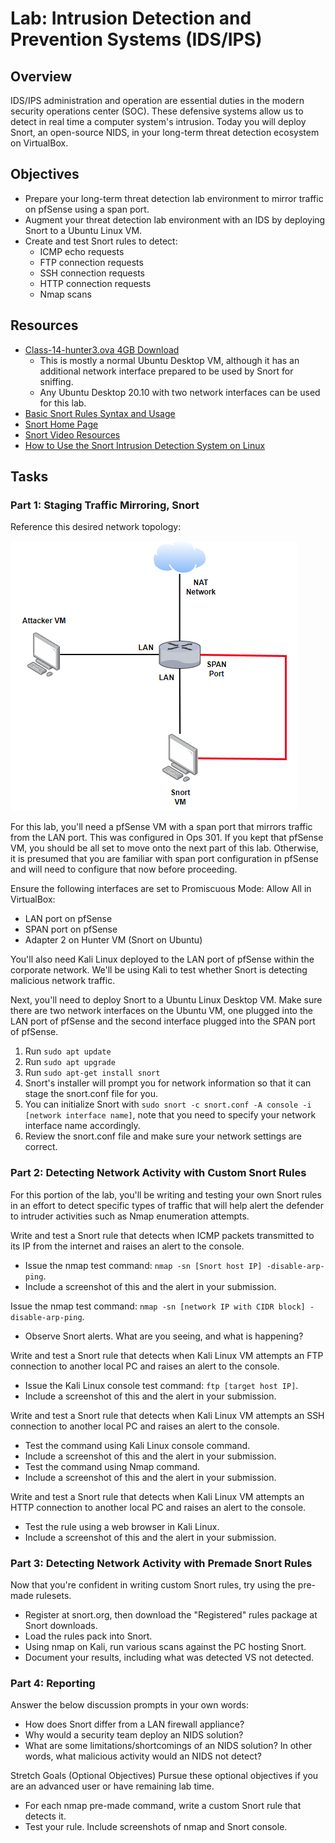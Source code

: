 # Lab: Intrusion Detection and Prevention Systems (IDS/IPS)

## Overview
IDS/IPS administration and operation are essential duties in the modern security operations center (SOC). These defensive systems allow us to detect in real time a computer system's intrusion. Today you will deploy Snort, an open-source NIDS, in your long-term threat detection ecosystem on VirtualBox.

## Objectives
- Prepare your long-term threat detection lab environment to mirror traffic on pfSense using a span port.
- Augment your threat detection lab environment with an IDS by deploying Snort to a Ubuntu Linux VM.
- Create and test Snort rules to detect:
  - ICMP echo requests
  - FTP connection requests
  - SSH connection requests
  - HTTP connection requests
  - Nmap scans

## Resources
- [Class-14-hunter3.ova 4GB Download](https://codefellows.github.io/ops-401-cybersecurity-guide/curriculum/#downloads-table)
  - This is mostly a normal Ubuntu Desktop VM, although it has an additional network interface prepared to be used by Snort for sniffing.
  - Any Ubuntu Desktop 20.10 with two network interfaces can be used for this lab.
- [Basic Snort Rules Syntax and Usage](https://resources.infosecinstitute.com/topic/snort-rules-workshop-part-one/)
- [Snort Home Page](https://snort.org/)
- [Snort Video Resources](https://snort.org/resources)
- [How to Use the Snort Intrusion Detection System on Linux](https://www.cloudsavvyit.com/6424/how-to-use-the-snort-intrusion-detection-system-on-linux/)

## Tasks
### Part 1: Staging Traffic Mirroring, Snort
Reference this desired network topology:

![Traffic Mirror](media/ops14-1.png)

For this lab, you'll need a pfSense VM with a span port that mirrors traffic from the LAN port. This was configured in Ops 301. If you kept that pfSense VM, you should be all set to move onto the next part of this lab. Otherwise, it is presumed that you are familiar with span port configuration in pfSense and will need to configure that now before proceeding.

Ensure the following interfaces are set to Promiscuous Mode: Allow All in VirtualBox:
- LAN port on pfSense
- SPAN port on pfSense
- Adapter 2 on Hunter VM (Snort on Ubuntu)

You'll also need Kali Linux deployed to the LAN port of pfSense within the corporate network. We'll be using Kali to test whether Snort is detecting malicious network traffic.

Next, you'll need to deploy Snort to a Ubuntu Linux Desktop VM. Make sure there are two network interfaces on the Ubuntu VM, one plugged into the LAN port of pfSense and the second interface plugged into the SPAN port of pfSense.
1. Run `sudo apt update`
2. Run `sudo apt upgrade`
3. Run `sudo apt-get install snort`
4. Snort's installer will prompt you for network information so that it can stage the snort.conf file for you.
5. You can initialize Snort with `sudo snort -c snort.conf -A console -i [network interface name]`, note that you need to specify your network interface name accordingly.
6. Review the snort.conf file and make sure your network settings are correct.

### Part 2: Detecting Network Activity with Custom Snort Rules
For this portion of the lab, you'll be writing and testing your own Snort rules in an effort to detect specific types of traffic that will help alert the defender to intruder activities such as Nmap enumeration attempts.

Write and test a Snort rule that detects when ICMP packets transmitted to its IP from the internet and raises an alert to the console.
- Issue the nmap test command: `nmap -sn [Snort host IP] -disable-arp-ping`.
- Include a screenshot of this and the alert in your submission.

Issue the nmap test command: `nmap -sn [network IP with CIDR block] -disable-arp-ping`.
- Observe Snort alerts. What are you seeing, and what is happening?

Write and test a Snort rule that detects when Kali Linux VM attempts an FTP connection to another local PC and raises an alert to the console.
- Issue the Kali Linux console test command: `ftp [target host IP]`.
- Include a screenshot of this and the alert in your submission.

Write and test a Snort rule that detects when Kali Linux VM attempts an SSH connection to another local PC and raises an alert to the console.
- Test the command using Kali Linux console command.
- Include a screenshot of this and the alert in your submission.
- Test the command using Nmap command.
- Include a screenshot of this and the alert in your submission.

Write and test a Snort rule that detects when Kali Linux VM attempts an HTTP connection to another local PC and raises an alert to the console.
- Test the rule using a web browser in Kali Linux.
- Include a screenshot of this and the alert in your submission.

### Part 3: Detecting Network Activity with Premade Snort Rules
Now that you're confident in writing custom Snort rules, try using the pre-made rulesets.

- Register at snort.org, then download the "Registered" rules package at Snort downloads.
- Load the rules pack into Snort.
- Using nmap on Kali, run various scans against the PC hosting Snort.
- Document your results, including what was detected VS not detected.

### Part 4: Reporting
Answer the below discussion prompts in your own words:

- How does Snort differ from a LAN firewall appliance?
- Why would a security team deploy an NIDS solution?
- What are some limitations/shortcomings of an NIDS solution? In other words, what malicious activity would an NIDS not detect?

Stretch Goals (Optional Objectives)
Pursue these optional objectives if you are an advanced user or have remaining lab time.

- For each nmap pre-made command, write a custom Snort rule that detects it.
- Test your rule. Include screenshots of nmap and Snort console.

